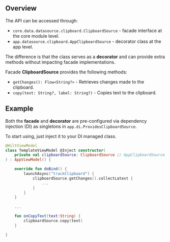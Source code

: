 ## Overview

The API can be accessed through:
- `core.data.datasource.clipboard.ClipboardSource` - facade interface at the core module level.
- `app.datasource.clipboard.AppClipboardSource` - decorator class at the app level.

The difference is that the class serves as a **decorator** and can provide extra methods without impacting facade implementations.

Facade **ClipboardSource** provides the following methods:

- `getChanges(): Flow<String?>` - Retrieves changes made to the clipboard.
- `copy(text: String?, label: String?)` - Copies text to the clipboard.

## Example

Both the **facade** and **decorator** are pre-configured via dependency injection (DI) as singletons in `app.di.ProvidesClipboardSource`.

To start using, just inject it to your DI managed class.

```kotlin
@HiltViewModel
class TemplateViewModel @Inject constructor(
    private val clipboardSource: ClipboardSource // AppClipboardSource
) : AppViewModel() {

    override fun doBind() {
        launchAsync("trackClipboard") {
            clipboardSource.getChanges().collectLatest {
                ...
            }
        }
    }
    
    ...

    fun onCopyText(text:String) {
        clipboardSource.copy(text)
    }

}
```